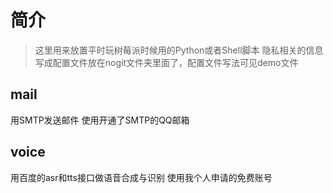 # 简介

> 这里用来放置平时玩树莓派时候用的Python或者Shell脚本
> 隐私相关的信息写成配置文件放在nogit文件夹里面了，配置文件写法可见demo文件

## mail

用SMTP发送邮件
使用开通了SMTP的QQ邮箱

## voice

用百度的asr和tts接口做语音合成与识别
使用我个人申请的免费账号
